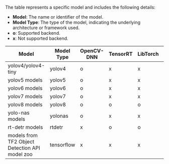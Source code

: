 
The table represents a specific model and includes the following details:

- **Model**: The name or identifier of the model.
- **Model Type**: The type of the model, indicating the underlying architecture or framework used.
- **o**: Supported backend.
- **x**: Not supported backend.


| Model                                              | Model Type | OpenCV-DNN | TensorRT | LibTorch | Onnx-runtime | LibTensorflow |
|----------------------------------------------------|------------|------------|----------|----------|--------------|---------------|
| yolov4/yolov4-tiny                                 | yolov4     | o          | x        | x        | x            | x             |
| yolov5 models                              | yolov5     | o          | x        | x        | o            | x             |
| yolov6 models                              | yolov6     | o          | x        | x        | x            | x             |
| yolov7 models                              | yolov7     | o          | x        | x        | o            | x             |
| yolov8 models                           | yolov8     | o          | o        | o        | o            | x             |
| yolo-nas models                            | yolonas    | o          | x        | x        | o            | x             |
| rt-detr models                            | rtdetr    |x          | o        | o        | o            | x             |
| models from TF2 Object Detection API model zoo | tensorflow | x          | x        | x        | x            | o             |
